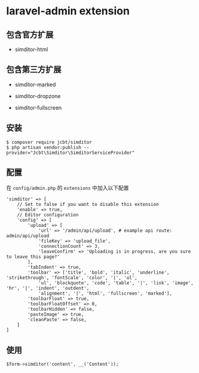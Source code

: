 laravel-admin extension
======

## 包含官方扩展

- simditor-html


## 包含第三方扩展

- simditor-marked

- simditor-dropzone

- simditor-fullscreen

## 安装

```
$ composer require jcbt/simditor
$ php artisan vendor:publish --provider="Jcbt\Simditor\SimditorServiceProvider"
```

## 配置

在 `config/admin.php` 的 `extensions` 中加入以下配置
```
'simditor' => [
    // Set to false if you want to disable this extension
    'enable' => true,
    // Editor configuration
    'config' => [
        'upload' => [
            'url' => '/admin/api/upload', # example api route: admin/api/upload
            'fileKey' => 'upload_file',
            'connectionCount' => 3,
            'leaveConfirm' => 'Uploading is in progress, are you sure to leave this page?'
        ],
        'tabIndent' => true,
        'toolbar' => ['title', 'bold', 'italic', 'underline', 'strikethrough', 'fontScale', 'color', '|', 'ol',
            'ul', 'blockquote', 'code', 'table', '|', 'link', 'image', 'hr', '|', 'indent', 'outdent',
            'alignment', '|', 'html', 'fullscreen', 'marked'],
        'toolbarFloat' => true,
        'toolbarFloatOffset' => 0,
        'toolbarHidden' => false,
        'pasteImage' => true,
        'cleanPaste' => false,
    ]
]
```

## 使用

```
$form->simditor('content', __('Content'));
```
